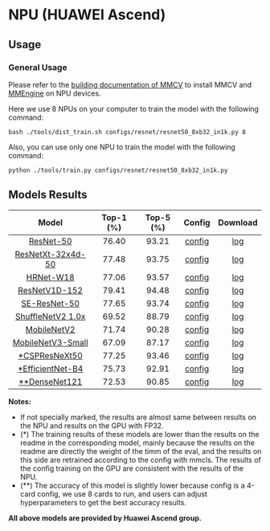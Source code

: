 # NPU (HUAWEI Ascend)

## Usage

### General Usage

Please refer to the [building documentation of MMCV](https://onedl-mmcv.readthedocs.io/en/latest/get_started/build.html#build-mmcv-full-on-ascend-npu-machine) to install MMCV and [MMEngine](https://onedl-mmengine.readthedocs.io/en/latest/get_started/installation.html#build-from-source) on NPU devices.

Here we use 8 NPUs on your computer to train the model with the following command:

```shell
bash ./tools/dist_train.sh configs/resnet/resnet50_8xb32_in1k.py 8
```

Also, you can use only one NPU to train the model with the following command:

```shell
python ./tools/train.py configs/resnet/resnet50_8xb32_in1k.py
```

## Models Results

|                            Model                            | Top-1 (%) | Top-5 (%) |                            Config                            |                            Download                             |
| :---------------------------------------------------------: | :-------: | :-------: | :----------------------------------------------------------: | :-------------------------------------------------------------: |
| [ResNet-50](https://github.com/open-mmlab/mmclassification/blob/1.x/configs/resnet/README.md) |   76.40   |   93.21   | [config](https://github.com/open-mmlab/mmclassification/blob/1.x/configs/resnet/resnet50_8xb32_in1k.py) | [log](https://mmassets.onedl.ai/mmclassification/v1/device/npu/resnet50_8xb32_in1k.log) |
| [ResNetXt-32x4d-50](https://github.com/open-mmlab/mmclassification/blob/1.x/configs/resnext/README.md) |   77.48   |   93.75   | [config](https://github.com/open-mmlab/mmclassification/blob/1.x/configs/resnext/resnext50-32x4d_8xb32_in1k.py) | [log](https://mmassets.onedl.ai/mmclassification/v1/device/npu/resnext50-32x4d_8xb32_in1k.log) |
| [HRNet-W18](https://github.com/open-mmlab/mmclassification/blob/master/configs/hrnet/README.md) |   77.06   |   93.57   | [config](https://github.com/open-mmlab/mmclassification/blob/1.x/configs/hrnet/hrnet-w18_4xb32_in1k.py) | [log](https://mmassets.onedl.ai/mmclassification/v1/device/npu/hrnet-w18_4xb32_in1k.log) |
| [ResNetV1D-152](https://github.com/open-mmlab/mmclassification/blob/1.x/configs/resnet/README.md) |   79.41   |   94.48   | [config](https://github.com/open-mmlab/mmclassification/blob/1.x/configs/resnet/resnetv1d152_8xb32_in1k.py) | [log](https://mmassets.onedl.ai/mmclassification/v1/device/npu/resnetv1d152_8xb32_in1k.log) |
| [SE-ResNet-50](https://github.com/open-mmlab/mmclassification/blob/1.x/configs/seresnet/README.md) |   77.65   |   93.74   | [config](https://github.com/open-mmlab/mmclassification/blob/1.x/configs/seresnet/seresnet50_8xb32_in1k.py) | [log](https://mmassets.onedl.ai/mmclassification/v1/device/npu/seresnet50_8xb32_in1k.log) |
| [ShuffleNetV2 1.0x](https://github.com/open-mmlab/mmclassification/blob/1.x/configs/shufflenet_v2/README.md) |   69.52   |   88.79   | [config](https://github.com/open-mmlab/mmclassification/blob/1.x/configs/shufflenet_v2/shufflenet-v2-1x_16xb64_in1k.py) | [log](https://mmassets.onedl.ai/mmclassification/v1/device/npu/shufflenet-v2-1x_16xb64_in1k.log) |
| [MobileNetV2](https://github.com/open-mmlab/mmclassification/tree/1.x/configs/mobilenet_v2) |   71.74   |   90.28   | [config](https://github.com/open-mmlab/mmclassification/blob/1.x/configs/mobilenet_v2/mobilenet-v2_8xb32_in1k.py) | [log](https://mmassets.onedl.ai/mmclassification/v1/device/npu/mobilenet-v2_8xb32_in1k.log) |
| [MobileNetV3-Small](https://github.com/open-mmlab/mmclassification/blob/1.x/configs/mobilenet_v3/README.md) |   67.09   |   87.17   | [config](https://github.com/open-mmlab/mmclassification/blob/1.x/configs/mobilenet_v3/mobilenet-v3-small_8xb128_in1k.py) | [log](https://mmassets.onedl.ai/mmclassification/v1/device/npu/mobilenet-v3-small.log) |
| [\*CSPResNeXt50](https://github.com/open-mmlab/mmclassification/blob/1.x/configs/cspnet/README.md) |   77.25   |   93.46   | [config](https://github.com/open-mmlab/mmclassification/blob/1.x/configs/cspnet/cspresnext50_8xb32_in1k.py) | [log](https://mmassets.onedl.ai/mmclassification/v1/device/npu/cspresnext50_8xb32_in1k.log) |
| [\*EfficientNet-B4](https://github.com/open-mmlab/mmclassification/blob/1.x/configs/efficientnet/README.md) |   75.73   |   92.91   | [config](https://github.com/open-mmlab/mmclassification/blob/1.x/configs/efficientnet/efficientnet-b4_8xb32_in1k.py) | [log](https://mmassets.onedl.ai/mmclassification/v1/device/npu/efficientnet-b4_8xb32_in1k.log) |
| [\*\*DenseNet121](https://github.com/open-mmlab/mmclassification/blob/1.x/configs/densenet/README.md) |   72.53   |   90.85   | [config](https://github.com/open-mmlab/mmclassification/blob/1.x/configs/densenet/densenet121_4xb256_in1k.py) | [log](https://mmassets.onedl.ai/mmclassification/v1/device/npu/densenet121_4xb256_in1k.log) |

**Notes:**

- If not specially marked, the results are almost same between results on the NPU and results on the GPU with FP32.
- (\*) The training results of these models are lower than the results on the readme in the corresponding model, mainly
  because the results on the readme are directly the weight of the timm of the eval, and the results on this side are
  retrained according to the config with mmcls. The results of the config training on the GPU are consistent with the
  results of the NPU.
- (\*\*) The accuracy of this model is slightly lower because config is a 4-card config, we use 8 cards to run, and users
  can adjust hyperparameters to get the best accuracy results.

**All above models are provided by Huawei Ascend group.**
